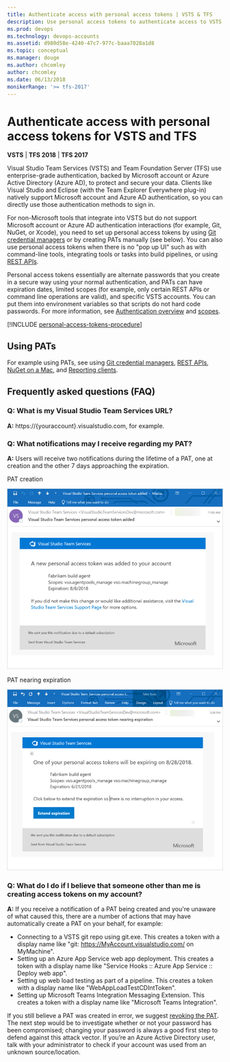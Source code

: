 ```yaml
---
title: Authenticate access with personal access tokens | VSTS & TFS
description: Use personal access tokens to authenticate access to VSTS and Team Foundation Server (TFS)
ms.prod: devops
ms.technology: devops-accounts
ms.assetid: d980d58e-4240-47c7-977c-baaa7028a1d8
ms.topic: conceptual
ms.manager: douge
ms.author: chcomley
author: chcomley
ms.date: 06/13/2018
monikerRange: '>= tfs-2017'
---
```

# Authenticate access with personal access tokens for VSTS and TFS

**VSTS** | **TFS 2018** | **TFS 2017**

Visual Studio Team Services (VSTS) and Team Foundation Server (TFS) use enterprise-grade authentication, backed by Microsoft account or Azure Active Directory (Azure AD), to protect and secure your data.  Clients like Visual Studio and Eclipse (with the Team Explorer Everywhere plug-in)
natively support Microsoft account and Azure AD authentication, so you can directly use those authentication methods to sign in.

For non-Microsoft tools that integrate into VSTS but do not support Microsoft account or Azure AD authentication
interactions (for example, Git, NuGet, or Xcode), you need to set up personal access tokens by using [Git credential managers](../../git/set-up-credential-managers.md) or by creating PATs manually (see below).  You can also use personal access tokens when there is no "pop up UI" such as with command-line tools, integrating tools or tasks into build pipelines, or using  [REST APIs](../../integrate/get-started/rest/basics.md).

Personal access tokens essentially are alternate passwords that you create in a secure way using your normal authentication, and PATs can have expiration dates, limited scopes (for example, only certain REST APIs or command line operations are valid), and specific VSTS accounts.  You can put them into environment variables so that scripts do not hard code passwords.  For more information, see [Authentication overview](../../git/auth-overview.md) and  [scopes](../../integrate/get-started/authentication/oauth.md#scopes).

[!INCLUDE [personal-access-tokens-procedure](../../git/_shared/personal-access-tokens.md)]

## Using PATs

For example using PATs, see using [Git credential managers](../../git/set-up-credential-managers.md), [REST APIs](../../integrate/get-started/rest/basics.md), [NuGet on a Mac](../../package/nuget/consume.md#mac-os), and [Reporting clients](../../report/analytics/client-authentication-options.md#enter-credentials-within-a-client).

## Frequently asked questions (FAQ)  

### Q: What is my Visual Studio Team Services URL?

**A:** https://{youraccount}.visualstudio.com, for example.

### Q: What notifications may I receive regarding my PAT?

**A:** Users will receive two notifications during the lifetime of a PAT, one at creation and the other 7 days approaching the expiration.

PAT creation

![PAT creation notification](_img/use-personal-access-tokens-to-authenticate/PAT-creation.png)

PAT nearing expiration

![PAT nearing expiration notification](_img/use-personal-access-tokens-to-authenticate/PAT-expiration.png)

### Q: What do I do if I believe that someone other than me is creating access tokens on my account?

**A:** If you receive a notification of a PAT being created and you're unaware of what caused this, there are a number of actions that may have automatically create a PAT on your behalf, for example:

- Connecting to a VSTS git repo using git.exe.  This creates a token with a display name like "git: https://MyAccount.visualstudio.com/ on MyMachine".
- Setting up an Azure App Service web app deployment.  This creates a token with a display name like "Service Hooks :: Azure App Service :: Deploy web app".
- Setting up web load testing as part of a pipeline.  This creates a token with a display name like "WebAppLoadTestCDIntToken".
- Setting up Microsoft Teams Integration Messaging Extension.  This creates a token with a display name like "Microsoft Teams Integration".

If you still believe a PAT was created in error, we suggest [revoking the PAT](https://docs.microsoft.com/en-us/vsts/integrate/get-started/authentication/pats?view=vsts). The next step would be to investigate whether or not your password has been compromised; changing your password is always a good first step to defend against this attack vector. If you’re an Azure Active Directory user, talk with your administrator to check if your account was used from an unknown source/location.  


